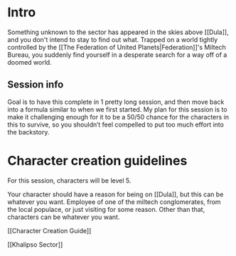 # Intro

Something unknown to the sector has appeared in the skies above [[Dula]], and you don't intend to stay to find out what. Trapped on a world tightly controlled by the [[The Federation of United Planets|Federation]]'s Miltech Bureau, you suddenly find yourself in a desperate search for a way off of a doomed world. 

## Session info


Goal is to have this complete in 1 pretty long session, and then move back into a formula similar to when we first started. My plan for this session is to make it challenging enough for it to be a 50/50 chance for the characters in this to survive, so you shouldn’t feel compelled to put too much effort into the backstory.

# Character creation guidelines

For this session, characters will be level 5. 

Your character should have a reason for being on [[Dula]], but this can be whatever you want. Employee of one of the miltech conglomerates, from the local populace, or just visiting for some reason. Other than that, characters can be whatever you want. 

[[Character Creation Guide]]

[[Khalipso Sector]]

